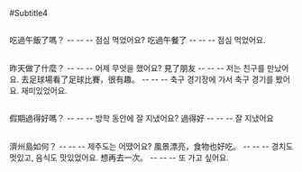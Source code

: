 #Subtitle4

##

吃過午飯了嗎？ -- -- -- 점심 먹었어요?
吃過午餐了 -- -- -- 점심 먹었어요.

##

昨天做了什麼？ -- -- -- 어제 무엇을 했어요?
見了朋友 -- -- -- 저는 친구를 만났어요.
去足球場看了足球比賽，很有趣。 -- -- -- 축구 경기장에 가서 축구 경기를 봤어요. 재미있었어요.

##

假期過得好嗎？ -- -- -- 방학 동안에 잘 지냈어요?
過得好 -- -- -- 잘 지냈어요

##

濟州島如何？ -- -- -- 제주도는 어땠어요?
風景漂亮，食物也好吃。 -- -- -- 경치도 멋있고, 음식도 맛있었어요.
想再去一次。 -- -- -- 또 가고 싶어요.
